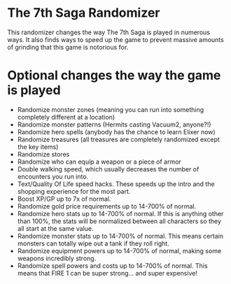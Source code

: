 # The 7th Saga Randomizer
This randomizer changes the way The 7th Saga is played in numerous ways.  It also finds ways to speed up the game to prevent massive amounts of grinding that this game is notorious for.

# Optional changes the way the game is played

- Randomize monster zones (meaning you can run into something completely different at a location)
- Randomize monster patterns (Hermits casting Vacuum2, anyone?!)
- Randomize hero spells (anybody has the chance to learn Elixer now)
- Randomize treasures (all treasures are completely randomized except the key items)
- Randomize stores
- Randomize who can equip a weapon or a piece of armor
- Double walking speed, which usually decreases the number of encounters you run into.
- Text/Quality Of Life speed hacks.  These speeds up the intro and the shopping experience for the most part.
- Boost XP/GP up to 7x of normal.
- Randomize gold price requirements up to 14-700% of normal.
- Randomize hero stats up to 14-700% of normal.  If this is anything other than 100%, the stats will be normalized between all characters so they all start at the same value.
- Randomize monster stats up to 14-700% of normal.  This means certain monsters can totally wipe out a tank if they roll right.
- Randomize equipment powers up to 14-700% of normal, making some weapons incredibly strong.
- Randomize spell powers and costs up to 14-700% of normal.  This means that FIRE 1 can be super strong... and super expensive!
